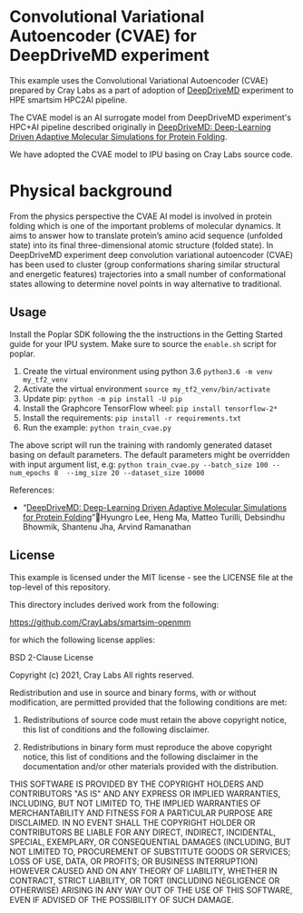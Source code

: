 # Convolutional Variational Autoencoder (CVAE) for DeepDriveMD experiment

This example uses the Convolutional Variational Autoencoder (CVAE) prepared by Cray Labs as a part of adoption of [DeepDriveMD](https://github.com/CrayLabs/smartsim-openmm) experiment to HPE smartsim HPC2AI pipeline.

The CVAE model is an AI surrogate model from DeepDriveMD experiment's HPC+AI pipeline described originally in [DeepDriveMD: Deep-Learning Driven Adaptive Molecular Simulations for Protein Folding](https://arxiv.org/pdf/1909.07817.pdf).

We have adopted the CVAE model to IPU basing on Cray Labs source code.

# Physical background

From the physics perspective the CVAE AI model is involved in protein folding which is one of the important problems of molecular dynamics. It aims to answer how to translate protein’s amino acid sequence (unfolded state) into its final three-dimensional atomic structure (folded state).
In DeepDriveMD experiment deep convolution variational autoencoder (CVAE) has been used to cluster (group conformations sharing similar structural and energetic features) trajectories into a small number of conformational states allowing to determine novel points in way alternative to traditional.

## Usage

Install the Poplar SDK following the the instructions in the Getting Started guide for your IPU system. Make sure to source the `enable.sh` script for poplar.  

1. Create the virtual environment using python 3.6 `python3.6 -m venv my_tf2_venv`
2. Activate the virtual environment `source my_tf2_venv/bin/activate`
3. Update pip: `python -m pip install -U pip`
4. Install the Graphcore TensorFlow wheel: `pip install tensorflow-2*`
5. Install the requirements: `pip install -r requirements.txt`
6. Run the example: `python train_cvae.py`

The above script will run the training with randomly generated dataset basing on default parameters.
The default parameters might be overridden with input argument list, e.g:
`python train_cvae.py --batch_size 100 --num_epochs 8  --img_size 20 --dataset_size 10000`

References:
* “[DeepDriveMD: Deep-Learning Driven Adaptive Molecular Simulations for Protein Folding](https://arxiv.org/pdf/1909.07817.pdf)”Hyungro Lee, Heng Ma, Matteo Turilli, Debsindhu Bhowmik, Shantenu Jha, Arvind Ramanathan

## License

This example is licensed under the MIT license - see the LICENSE file at the top-level of this repository.

This directory includes derived work from the following:

https://github.com/CrayLabs/smartsim-openmm

for which the following license applies:

BSD 2-Clause License

Copyright (c) 2021, Cray Labs
All rights reserved.

Redistribution and use in source and binary forms, with or without
modification, are permitted provided that the following conditions are met:

1. Redistributions of source code must retain the above copyright notice, this
   list of conditions and the following disclaimer.

2. Redistributions in binary form must reproduce the above copyright notice,
   this list of conditions and the following disclaimer in the documentation
   and/or other materials provided with the distribution.

THIS SOFTWARE IS PROVIDED BY THE COPYRIGHT HOLDERS AND CONTRIBUTORS "AS IS"
AND ANY EXPRESS OR IMPLIED WARRANTIES, INCLUDING, BUT NOT LIMITED TO, THE
IMPLIED WARRANTIES OF MERCHANTABILITY AND FITNESS FOR A PARTICULAR PURPOSE ARE
DISCLAIMED. IN NO EVENT SHALL THE COPYRIGHT HOLDER OR CONTRIBUTORS BE LIABLE
FOR ANY DIRECT, INDIRECT, INCIDENTAL, SPECIAL, EXEMPLARY, OR CONSEQUENTIAL
DAMAGES (INCLUDING, BUT NOT LIMITED TO, PROCUREMENT OF SUBSTITUTE GOODS OR
SERVICES; LOSS OF USE, DATA, OR PROFITS; OR BUSINESS INTERRUPTION) HOWEVER
CAUSED AND ON ANY THEORY OF LIABILITY, WHETHER IN CONTRACT, STRICT LIABILITY,
OR TORT (INCLUDING NEGLIGENCE OR OTHERWISE) ARISING IN ANY WAY OUT OF THE USE
OF THIS SOFTWARE, EVEN IF ADVISED OF THE POSSIBILITY OF SUCH DAMAGE.
